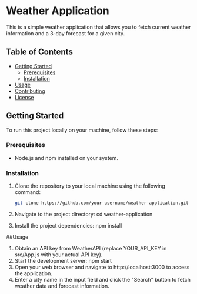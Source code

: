 # Weather Application

This is a simple weather application that allows you to fetch current weather information and a 3-day forecast for a given city.

## Table of Contents

- [Getting Started](#getting-started)
  - [Prerequisites](#prerequisites)
  - [Installation](#installation)
- [Usage](#usage)
- [Contributing](#contributing)
- [License](#license)

## Getting Started

To run this project locally on your machine, follow these steps:

### Prerequisites

- Node.js and npm installed on your system.

### Installation

1. Clone the repository to your local machine using the following command:

   ```sh
   git clone https://github.com/your-username/weather-application.git

1. Navigate to the project directory:
   cd weather-application
2. Install the project dependencies:
   npm install
   
##Usage
1. Obtain an API key from WeatherAPI (replace YOUR_API_KEY in src/App.js with your actual API key).
2. Start the development server:
   npm start
3. Open your web browser and navigate to http://localhost:3000 to access the application.
4. Enter a city name in the input field and click the "Search" button to fetch weather data and forecast information.
   
